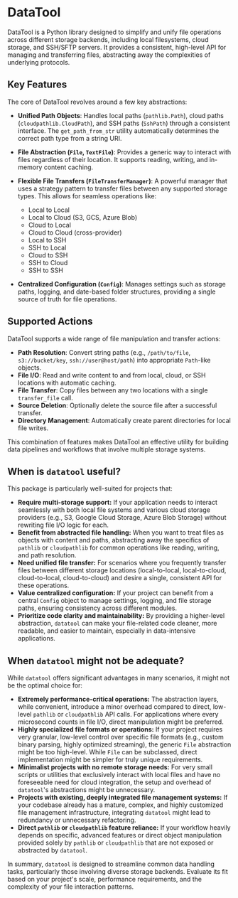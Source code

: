 # DataTool

DataTool is a Python library designed to simplify and unify file operations across different storage backends, including local filesystems, cloud storage, and SSH/SFTP servers. It provides a consistent, high-level API for managing and transferring files, abstracting away the complexities of underlying protocols.

## Key Features

The core of DataTool revolves around a few key abstractions:

*   **Unified Path Objects**: Handles local paths (`pathlib.Path`), cloud paths (`cloudpathlib.CloudPath`), and SSH paths (`SshPath`) through a consistent interface. The `get_path_from_str` utility automatically determines the correct path type from a string URI.

*   **File Abstraction (`File`, `TextFile`)**: Provides a generic way to interact with files regardless of their location. It supports reading, writing, and in-memory content caching.

*   **Flexible File Transfers (`FileTransferManager`)**: A powerful manager that uses a strategy pattern to transfer files between any supported storage types. This allows for seamless operations like:
    *   Local to Local
    *   Local to Cloud (S3, GCS, Azure Blob)
    *   Cloud to Local
    *   Cloud to Cloud (cross-provider)
    *   Local to SSH
    *   SSH to Local
    *   Cloud to SSH
    *   SSH to Cloud
    *   SSH to SSH

*   **Centralized Configuration (`Config`)**: Manages settings such as storage paths, logging, and date-based folder structures, providing a single source of truth for file operations.

## Supported Actions

DataTool supports a wide range of file manipulation and transfer actions:

*   **Path Resolution**: Convert string paths (e.g., `/path/to/file`, `s3://bucket/key`, `ssh://user@host/path`) into appropriate `Path`-like objects.
*   **File I/O**: Read and write content to and from local, cloud, or SSH locations with automatic caching.
*   **File Transfer**: Copy files between any two locations with a single `transfer_file` call.
*   **Source Deletion**: Optionally delete the source file after a successful transfer.
*   **Directory Management**: Automatically create parent directories for local file writes.

This combination of features makes DataTool an effective utility for building data pipelines and workflows that involve multiple storage systems.

## When is `datatool` useful?

This package is particularly well-suited for projects that:

-   **Require multi-storage support:** If your application needs to interact seamlessly with both local file systems and various cloud storage providers (e.g., S3, Google Cloud Storage, Azure Blob Storage) without rewriting file I/O logic for each.
-   **Benefit from abstracted file handling:** When you want to treat files as objects with content and paths, abstracting away the specifics of `pathlib` or `cloudpathlib` for common operations like reading, writing, and path resolution.
-   **Need unified file transfer:** For scenarios where you frequently transfer files between different storage locations (local-to-local, local-to-cloud, cloud-to-local, cloud-to-cloud) and desire a single, consistent API for these operations.
-   **Value centralized configuration:** If your project can benefit from a central `Config` object to manage settings, logging, and file storage paths, ensuring consistency across different modules.
-   **Prioritize code clarity and maintainability:** By providing a higher-level abstraction, `datatool` can make your file-related code cleaner, more readable, and easier to maintain, especially in data-intensive applications.

## When `datatool` might not be adequate?

While `datatool` offers significant advantages in many scenarios, it might not be the optimal choice for:

-   **Extremely performance-critical operations:** The abstraction layers, while convenient, introduce a minor overhead compared to direct, low-level `pathlib` or `cloudpathlib` API calls. For applications where every microsecond counts in file I/O, direct manipulation might be preferred.
-   **Highly specialized file formats or operations:** If your project requires very granular, low-level control over specific file formats (e.g., custom binary parsing, highly optimized streaming), the generic `File` abstraction might be too high-level. While `File` can be subclassed, direct implementation might be simpler for truly unique requirements.
-   **Minimalist projects with no remote storage needs:** For very small scripts or utilities that exclusively interact with local files and have no foreseeable need for cloud integration, the setup and overhead of `datatool`'s abstractions might be unnecessary.
-   **Projects with existing, deeply integrated file management systems:** If your codebase already has a mature, complex, and highly customized file management infrastructure, integrating `datatool` might lead to redundancy or unnecessary refactoring.
-   **Direct `pathlib` or `cloudpathlib` feature reliance:** If your workflow heavily depends on specific, advanced features or direct object manipulation provided solely by `pathlib` or `cloudpathlib` that are not exposed or abstracted by `datatool`.

In summary, `datatool` is designed to streamline common data handling tasks, particularly those involving diverse storage backends. Evaluate its fit based on your project's scale, performance requirements, and the complexity of your file interaction patterns.